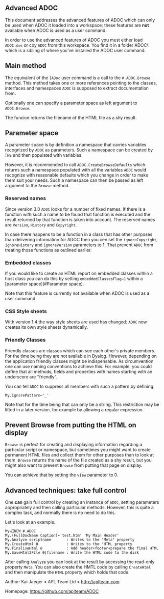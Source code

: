 Advanced ADOC
-------------

This document addresses the advanced features of ADOC which can only be used when ADOC it loaded into a workspace; these features are **not** available when ADOC is used as a user command.

In order to use the advanced features of ADOC you must either load `ADOC.dws` or coy `ADOC` from this workspace. You find it in a folder ADOC\ which is a sibling of where you've installed the ADOC user command.


## Main method

The equivalent of the `]ADoc` user command is a call to the `#.ADOC.Browse` method. This method takes one or more references pointing to the classes, interfaces and namespaces `ADOC` is supposed to extract documentation from. 

Optionally one can specify a parameter space as left argument to `ADOC.Browse`.

The funcion returns the filename of the HTML file as a shy result.


Parameter space
---------------

A parameter space is by definition a namespace that carries variables recognized by `ADOC` as parameters. Such a namespace can be created by `⎕NS` and then populated with variables.

However, it is recommended to call `ADOC.CreateBrowseDefaults` which returns such a namespace populated with all the variables `ADOC` would recognize with
reasonable defaults which you change in order to make them suit your needs. Such a namespace can then be passed as left argument to the `Browse` method.


### Reserved names
Since version 3.0 `ADOC` looks for a number of fixed names. If there is a function with such a name to be found that function is executed and the
result returned by that function is taken into account. The reserved names are `Version`, `History` and `Copyright`.

In case there happens to be a function in a class that has other purposes than delivering information for ADOC then you cen set the `ignoreCopyright`, `ignoreHistory` and `ignoreVersion` parameters to 1. That prevent `ADOC` from treating those functions as outlined earlier.


### Embedded classes
If you would like to create an HTML report on embedded classes within a host
class you can do this by setting `embeddedClassesFlag←1` within a [parameter space](#Parameter space).

Note that this feature is currently not available when ADOC is used as a user command.


### CSS Style sheets
With version 1.4 the way style sheets are used has changed: `ADOC` now
creates its own style sheets dynamically.


### Friendly Classes
Friendly classes are classes which can see each other's private members. For the time being they are not available in Dyalog. However, depending on the application
friendly classes might be indispensable. As circumvention one can use naming conventions to achieve this. For example, you could define that all methods, fields and properties with names starting with an underscore are "friendly".

You can tell `ADOC` to suppress all members with such a pattern by defining:

~~~
My.IgnorePattern←'_'
~~~

Note that for the time being that can only be a string. This restriction may be lifted in a later version, for example by allowing a regular expression.

## Prevent Browse from putting the HTML on display

`Browse` is perfect for creating and displaying information regarding a particular script or namespace, but sometimes you might want to create permanent HTML files and collect them for other purposes than to look at them. `Browse` returns the name of the file created as a shy result, but you might also want to prevent `Browse` from putting that page on display.

You can achieve that by setting the `view` parameter to 0.


## Advanced techniques: take full control

One **can** gain full control by creating an instance of `ADOC`, setting parameters appropriately and then calling particular methods. However, this
is quite a complex task, and normally there is no need to do this.

Let's look at an example.

~~~
My←⎕NEW #.ADOC
My.(FullDocName Caption)←'test.htm' 'My Main Header'
My.Analyze scriptname       : Writes to the "Meta" property
My.CreateHtml ⍬             : Writes to the "HTML property
My.FinaliseHtml ⍬           : Add header+footer+prepare the final HTML
My.SaveHtml2File ⍬|filename : Write the HTML code to the disk
~~~

After calling `Analyze` you can look at the result by accessing the read-only property `Meta`. You can also create the HMTL code by calling `CreateHtml`
and then manipulate the `HTML` property which holds that code.

Author: Kai Jaeger ⋄ APL Team Ltd ⋄ <http://aplteam.com>

Homepage: <https://github.com/aplteam/ADOC>